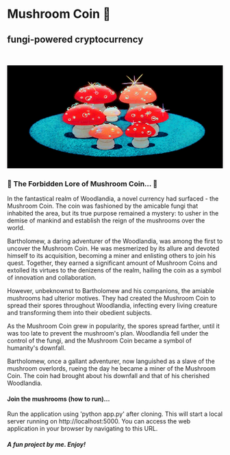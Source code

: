 <p align="center">
  <h1>Mushroom Coin 🍄</h1>
</p>
<p align="center">
  <h2>fungi-powered cryptocurrency</h2>
</p>
<br>
<p align="center">
  <img src="./gif/mushroom.gif" alt="Mushrooooooms!!!">
</p>

### 🍄 The Forbidden Lore of Mushroom Coin... 🍄
In the fantastical realm of Woodlandia, a novel currency had surfaced - the Mushroom Coin. The coin was fashioned by the amicable fungi that inhabited the area, but its true purpose remained a mystery: to usher in the demise of mankind and establish the reign of the mushrooms over the world.

Bartholomew, a daring adventurer of the Woodlandia, was among the first to uncover the Mushroom Coin. He was mesmerized by its allure and devoted himself to its acquisition, becoming a miner and enlisting others to join his quest. Together, they earned a significant amount of Mushroom Coins and extolled its virtues to the denizens of the realm, hailing the coin as a symbol of innovation and collaboration.

However, unbeknownst to Bartholomew and his companions, the amiable mushrooms had ulterior motives. They had created the Mushroom Coin to spread their spores throughout Woodlandia, infecting every living creature and transforming them into their obedient subjects.

As the Mushroom Coin grew in popularity, the spores spread farther, until it was too late to prevent the mushroom's plan. Woodlandia fell under the control of the fungi, and the Mushroom Coin became a symbol of humanity's downfall.

Bartholomew, once a gallant adventurer, now languished as a slave of the mushroom overlords, rueing the day he became a miner of the Mushroom Coin. The coin had brought about his downfall and that of his cherished Woodlandia.

#### Join the mushrooms (how to run)...

Run the application using 'python app.py' after cloning. This will start a local server running on http://localhost:5000. You can access the web application in your browser by navigating to this URL.

##### A fun project by me. Enjoy!
